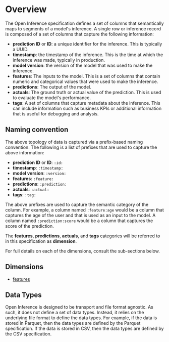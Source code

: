 # Overview

The Open Inference specification defines a set of columns that semantically maps to segments of a model's inference. A single row or inference record is composed of a set of columns that capture the following information:

-   **prediction ID** or **ID**: a unique identifier for the inference. This is typically a UUID.
-   **timestamp**: the timestamp of the inference. This is the time at which the inference was made, typically in production.
-   **model version**: the version of the model that was used to make the inference.
-   **features**: The inputs to the model. This is a set of columns that contain numeric and categorical values that were used to make the inference.
-   **predictions**: The output of the model.
-   **actuals**: The ground truth or actual value of the prediction. This is used to evaluate the model's performance.
-   **tags**: A set of columns that capture metadata about the inference. This can include information such as business KPIs or additional information that is useful for debugging and analysis.

## Naming convention

The above topology of data is captured via a prefix-based naming convention. The following is a list of prefixes that are used to capture the above information:

-   **prediction ID** or **ID**: `:id:`
-   **timestamp**: `:timestamp:`
-   **model version**: `:version:`
-   **features**: `:feature:`
-   **predictions**: `:prediction:`
-   **actuals**: `:actual:`
-   **tags**: `:tag:`

The above prefixes are used to capture the semantic category of the column. For example, a column named `:feature:age` would be a column that captures the age of the user and that is used as an input to the model. A column named `:prediction:score` would be a column that captures the score of the prediction.

The **features**, **predictions**, **actuals**, and **tags** categories will be referred to in this specification as **dimension**.

For full details on each of the dimensions, consult the sub-sections below.

## Dimensions

-   [features](./feature.md)

## Data Types

Open Inference is designed to be transport and file format agnostic. As such, it does not define a set of data types. Instead, it relies on the underlying file format to define the data types. For example, if the data is stored in Parquet, then the data types are defined by the Parquet specification. If the data is stored in CSV, then the data types are defined by the CSV specification.
